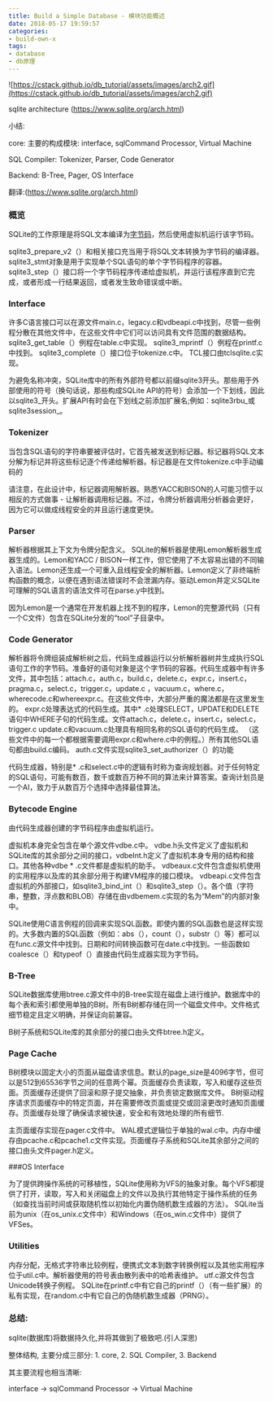 ```yaml
---
title: Build a Simple Database - 模块功能概述
date: 2018-05-17 19:59:57
categories:
- build-own-x
tags:
- database
- db原理
---
```


![https://cstack.github.io/db_tutorial/assets/images/arch2.gif](https://cstack.github.io/db_tutorial/assets/images/arch2.gif)

sqlite architecture (https://www.sqlite.org/arch.html)

小结:

core: 主要的构成模块: interface, sqlCommand Processor, Virtual Machine

SQL Compiler: Tokenizer, Parser, Code Generator

Backend: B-Tree, Pager, OS Interface





翻译:(https://www.sqlite.org/arch.html)

### 概览

SQLite的工作原理是将SQL文本编译为[字节码](https://www.sqlite.org/opcode.html)，然后使用虚拟机运行该字节码。

sqlite3_prepare_v2（）和相关接口充当用于将SQL文本转换为字节码的编译器。 sqlite3_stmt对象是用于实现单个SQL语句的单个字节码程序的容器。 sqlite3_step（）接口将一个字节码程序传递给虚拟机，并运行该程序直到它完成，或者形成一行结果返回，或者发生致命错误或中断。



### Interface

许多C语言接口可以在源文件main.c，legacy.c和vdbeapi.c中找到，尽管一些例程分散在其他文件中，在这些文件中它们可以访问具有文件范围的数据结构。sqlite3_get_table（）例程在table.c中实现。 sqlite3_mprintf（）例程在printf.c中找到。 sqlite3_complete（）接口位于tokenize.c中。 TCL接口由tclsqlite.c实现。

为避免名称冲突，SQLite库中的所有外部符号都以前缀sqlite3开头。那些用于外部使用的符号（换句话说，那些构成SQLite API的符号）会添加一个下划线，因此以sqlite3_开头。扩展API有时会在下划线之前添加扩展名;例如：sqlite3rbu_或sqlite3session_。



### Tokenizer

当包含SQL语句的字符串要被评估时，它首先被发送到标记器。标记器将SQL文本分解为标记并将这些标记逐个传递给解析器。标记器是在文件tokenize.c中手动编码的

请注意，在此设计中，标记器调用解析器。熟悉YACC和BISON的人可能习惯于以相反的方式做事 - 让解析器调用标记器。不过，令牌分析器调用分析器会更好，因为它可以做成线程安全的并且运行速度更快。



### Parser

解析器根据其上下文为令牌分配含义。 SQLite的解析器是使用Lemon解析器生成器生成的。Lemon和YACC / BISON一样工作，但它使用了不太容易出错的不同输入语法。Lemon还生成一个可重入且线程安全的解析器。Lemon定义了非终端析构函数的概念，以便在遇到语法错误时不会泄漏内存。驱动Lemon并定义SQLite可理解的SQL语言的语法文件可在parse.y中找到。

因为Lemon是一个通常在开发机器上找不到的程序，Lemon的完整源代码（只有一个C文件）包含在SQLite分发的“tool”子目录中。



### Code Generator

解析器将令牌组装成解析树之后，代码生成器运行以分析解析器树并生成执行SQL语句工作的字节码。准备好的语句对象是这个字节码的容器。代码生成器中有许多文件，其中包括：attach.c，auth.c，build.c，delete.c，expr.c，insert.c，pragma.c，select.c，trigger.c，update.c ，vacuum.c，where.c，wherecode.c和whereexpr.c。在这些文件中，大部分严重的魔法都是在这里发生的。 expr.c处理表达式的代码生成。其中* .c处理SELECT，UPDATE和DELETE语句中WHERE子句的代码生成。文件attach.c，delete.c，insert.c，select.c，trigger.c update.c和vacuum.c处理具有相同名称的SQL语句的代码生成。 （这些文件中的每一个都根据需要调用expr.c和where.c中的例程。）所有其他SQL语句都由build.c编码。 auth.c文件实现sqlite3_set_authorizer（）的功能

代码生成器，特别是* .c和select.c中的逻辑有时称为查询规划器。对于任何特定的SQL语句，可能有数百，数千或数百万种不同的算法来计算答案。查询计划员是一个AI，致力于从数百万个选择中选择最佳算法。



### Bytecode Engine

由代码生成器创建的字节码程序由虚拟机运行。

虚拟机本身完全包含在单个源文件vdbe.c中。 vdbe.h头文件定义了虚拟机和SQLite库的其余部分之间的接口，vdbeInt.h定义了虚拟机本身专用的结构和接口。其他各种vdbe * .c文件都是虚拟机的助手。 vdbeaux.c文件包含虚拟机使用的实用程序以及库的其余部分用于构建VM程序的接口模块。 vdbeapi.c文件包含虚拟机的外部接口，如sqlite3_bind_int（）和sqlite3_step（）。各个值（字符串，整数，浮点数和BLOB）存储在由vdbemem.c实现的名为“Mem”的内部对象中。

SQLite使用C语言例程的回调来实现SQL函数。即使内置的SQL函数也是这样实现的。大多数内置的SQL函数（例如：abs（），count（），substr（）等）都可以在func.c源文件中找到。日期和时间转换函数可在date.c中找到。一些函数如coalesce（）和typeof（）直接由代码生成器实现为字节码。



### B-Tree

SQLite数据库使用btree.c源文件中的B-tree实现在磁盘上进行维护。数据库中的每个表和索引都使用单独的B树。所有B树都存储在同一个磁盘文件中。文件格式细节稳定且定义明确，并保证向前兼容。

B树子系统和SQLite库的其余部分的接口由头文件btree.h定义。



### Page Cache

B树模块以固定大小的页面从磁盘请求信息。默认的page_size是4096字节，但可以是512到65536字节之间的任意两个幂。页面缓存负责读取，写入和缓存这些页面。页面缓存还提供了回滚和原子提交抽象，并负责锁定数据库文件。 B树驱动程序请求页面缓存中的特定页面，并在需要修改页面或提交或回滚更改时通知页面缓存。页面缓存处理了确保请求被快速，安全和有效地处理的所有细节.

主页面缓存实现在pager.c文件中。 WAL模式逻辑位于单独的wal.c中。内存中缓存由pcache.c和pcache1.c文件实现。页面缓存子系统和SQLite其余部分之间的接口由头文件pager.h定义。



###OS Interface

为了提供跨操作系统的可移植性，SQLite使用称为VFS的抽象对象。每个VFS都提供了打开，读取，写入和关闭磁盘上的文件以及执行其他特定于操作系统的任务（如查找当前时间或获取随机性以初始化内置伪随机数生成器的方法）。 SQLite当前为unix（在os_unix.c文件中）和Windows（在os_win.c文件中）提供了VFSes。



### Utilities

内存分配，无格式字符串比较例程，便携式文本到数字转换例程以及其他实用程序位于util.c中。解析器使用的符号表由散列表中的哈希表维护。 utf.c源文件包含Unicode转换子例程。 SQLite在printf.c中有它自己的printf（）（有一些扩展）的私有实现，在random.c中有它自己的伪随机数生成器（PRNG）。





### 总结:

sqlite(数据库)将数据持久化,并将其做到了极致吧.(引人深思)

整体结构, 主要分成三部分: 1. core, 2. SQL Compiler, 3. Backend

其主要流程也相当清晰:

   interface -> sqlCommand Processor -> Virtual Machine

